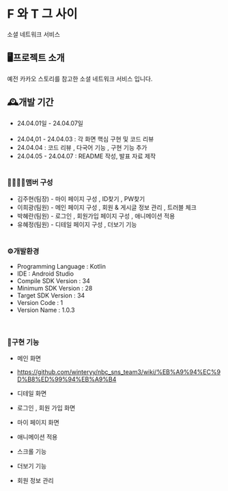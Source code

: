 # F 와 T 그 사이
 소셜 네트워크 서비스 
 
## 🖥️프로젝트 소개
예전 카카오 스토리를 참고한 소셜 네트워크 서비스 입니다. 

## 🕰️개발 기간
+ 24.04.01일 - 24.04.07일 
<br> <br/>
+ 24.04,01 - 24.04.03 : 각 화면 핵심 구현 및 코드 리뷰
+ 24.04.04 : 코드 리뷰 , 다국어 기능 , 구현 기능 추가
+ 24.04.05 - 24.04.07 : README 작성, 발표 자료 제작
<br><br> 
### 👨‍👨‍👧‍👦맴버 구성
+ 김주현(팀장) - 마이 페이지 구성 , ID찾기 , PW찾기
+ 이희광(팀원) - 메인 페이지 구성 , 회원 & 게시글 정보 관리 , 트러블 체크
+ 박혜란(팀원) - 로그인 , 회원가입 페이지 구성 , 애니메이션 적용
+ 유혜정(팀원) - 디테일 페이지 구성 , 더보기 기능
<br><br> 
### ⚙️개발환경
+ Programming Language : Kotlin
+ IDE : Android Studio
+ Compile SDK Version : 34
+ Minimum SDK Version : 28
+ Target SDK Version : 34
+ Version Code : 1
+ Version Name : 1.0.3

<br>

### 🔎구현 기능 
+ 메인 화면

+ https://github.com/winteryy/nbc_sns_team3/wiki/%EB%A9%94%EC%9D%B8%ED%99%94%EB%A9%B4
+ 디테일 화면
+ 로그인 , 회원 가입 화면
+ 마이 페이지 화면
+ 애니메이션 적용
+ 스크롤 기능
+ 더보기 기능
+ 회원 정보 관리 
